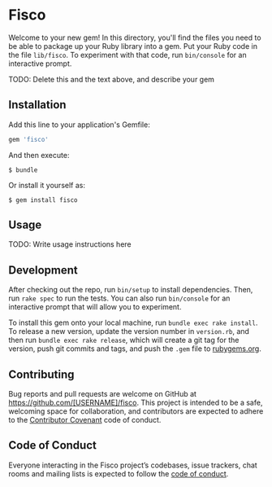 # Fisco

Welcome to your new gem! In this directory, you'll find the files you need to be able to package up your Ruby library into a gem. Put your Ruby code in the file `lib/fisco`. To experiment with that code, run `bin/console` for an interactive prompt.

TODO: Delete this and the text above, and describe your gem

## Installation

Add this line to your application's Gemfile:

```ruby
gem 'fisco'
```

And then execute:

    $ bundle

Or install it yourself as:

    $ gem install fisco

## Usage

TODO: Write usage instructions here

## Development

After checking out the repo, run `bin/setup` to install dependencies. Then, run `rake spec` to run the tests. You can also run `bin/console` for an interactive prompt that will allow you to experiment.

To install this gem onto your local machine, run `bundle exec rake install`. To release a new version, update the version number in `version.rb`, and then run `bundle exec rake release`, which will create a git tag for the version, push git commits and tags, and push the `.gem` file to [rubygems.org](https://rubygems.org).

## Contributing

Bug reports and pull requests are welcome on GitHub at https://github.com/[USERNAME]/fisco. This project is intended to be a safe, welcoming space for collaboration, and contributors are expected to adhere to the [Contributor Covenant](http://contributor-covenant.org) code of conduct.

## Code of Conduct

Everyone interacting in the Fisco project’s codebases, issue trackers, chat rooms and mailing lists is expected to follow the [code of conduct](https://github.com/[USERNAME]/fisco/blob/master/CODE_OF_CONDUCT.md).
